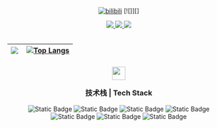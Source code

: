 <div align='center'>

[![bilibili]][bililink]
[![]][]

</div>

[home]: https://github.com/KanzakiD

<!-- Social Links with Fancy Icons -->
[bilibili]: https://img.shields.io/badge/Bilibili-%E7%A5%9E%E5%B4%8E%E5%8F%AF%E6%B1%97-00A1D6?style=for-the-badge&logo=bilibili&logoColor=white
[bililink]: https://space.bilibili.com/24449466
[mail]: https://img.shields.io/badge/Email-kanzakid@qq.com-D14836?style=for-the-badge&logo=gmail&logoColor=white
[maillto]: mailto:kanzakid@qq.com
[site]: https://img.shields.io/badge/Site-%E7%A5%9E%E5%B4%8E's%20Menu-87CF3E?style=for-the-badge&logo=visual-studio-code&logoColor=white
[sitelink]: https://kanzaki.cn


<!-- Header -->
<!-- Social Links with Fancy Icons -->
<div align="center">
  <a href="https://space.bilibili.com/24449466">
    <img src="https://img.shields.io/badge/Bilibili-%E7%A5%9E%E5%B4%8E%E5%8F%AF%E6%B1%97-00A1D6?style=for-the-badge&logo=bilibili&logoColor=white"/>
  </a>
  <a href="mailto:kanzakid@qq.com">
    <img src="https://img.shields.io/badge/Email-kanzakid@qq.com-D14836?style=for-the-badge&logo=gmail&logoColor=white"/>
  </a>
  <a href="https://kanzaki.cn">
    <img src="https://img.shields.io/badge/Site-%E7%A5%9E%E5%B4%8E's%20Menu-87CF3E?style=for-the-badge&logo=visual-studio-code&logoColor=white"/>
  </a>
</div>
</br>

<!-- 统计卡片 -->
| <img align="left" src="https://github-readme-stats.vercel.app/api?username=kanzakid&theme=dracula&show_icons=true" /> | [![Top Langs](https://github-readme-stats.vercel.app/api/top-langs/?username=kanzakid&theme=dracula&layout=compact&exclude_repo=nonebot-plugin-ai-topia)](https://github.com/anuraghazra/github-readme-stats) |
| -- | -- |

<!-- Skills Section -->
<h3 align="center">
  <img src="https://media2.giphy.com/media/QssGEmpkyEOhBCb7e1/giphy.gif?cid=ecf05e47a0n3gi1bfqntqmob8g9aid1oyj2wr3ds3mg700bl&rid=giphy.gif" width="30px">
  
  技术栈 | Tech Stack
</h3>
<div align="center">
  <img alt="Static Badge" src="https://img.shields.io/badge/shell-%23696969?style=for-the-badge&logo=shell&logoColor=white">
  <img alt="Static Badge" src="https://img.shields.io/badge/docker-%2300BFFF?style=for-the-badge&logo=docker&logoColor=white">
  <img alt="Static Badge" src="https://img.shields.io/badge/k8s-%234169E1?style=for-the-badge&logo=kubernetes&logoColor=white">
  <img alt="Static Badge" src="https://img.shields.io/badge/redis-%23FF4500?style=for-the-badge&logo=redis&logoColor=white">
  <img alt="Static Badge" src="https://img.shields.io/badge/c-%236495ED?style=for-the-badge&logo=c&logoColor=white">
  <img alt="Static Badge" src="https://img.shields.io/badge/go-%231E90FF?style=for-the-badge&logo=go&logoColor=white">
  <img alt="Static Badge" src="https://img.shields.io/badge/python-%23DAA520?style=for-the-badge&logo=python&logoColor=white">
</div>

